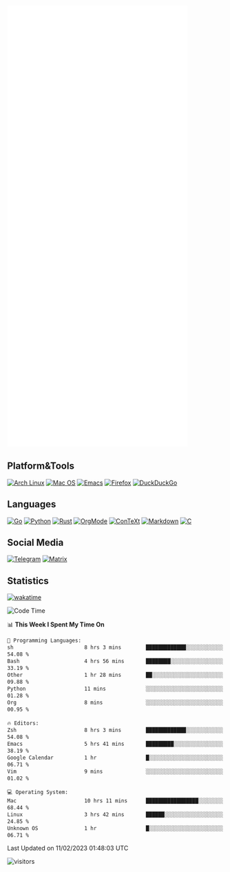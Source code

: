 ![Metrics](https://github.com/SteamedFish/SteamedFish/blob/master/github-metrics.svg)

## Platform&Tools

[![Arch Linux](https://img.shields.io/badge/ArchLinux-1793D1?logo=arch-linux&logoColor=fff&style=flat-square)](https://archlinux.org/)
[![Mac OS](https://img.shields.io/badge/MacOS-000000?style=flat-square&logo=macos&logoColor=F0F0F0)](https://www.apple.com/macos/)
[![Emacs](https://img.shields.io/badge/Emacs-%237F5AB6.svg?&style=flat-square&logo=gnu-emacs&logoColor=white)](https://www.gnu.org/software/emacs/)
[![Firefox](https://img.shields.io/badge/Firefox-FF7139?style=flat-square&logo=Firefox-Browser&logoColor=white)](https://firefox.com/)
[![DuckDuckGo](https://img.shields.io/badge/DuckDuckGo-DE5833?style=flat-square&logo=DuckDuckGo&logoColor=white)](https://duckduckgo.com/)

## Languages

[![Go](https://img.shields.io/badge/Golang-%2300ADD8.svg?style=flat-square&logo=go&logoColor=white)](https://golang.org/)
[![Python](https://img.shields.io/badge/Python-3670A0?style=flat-square&logo=python&logoColor=ffdd54)](https://www.python.org/)
[![Rust](https://img.shields.io/badge/Rust-%23000000.svg?style=flat-square&logo=rust&logoColor=white)](https://www.rust-lang.org/)
[![OrgMode](https://img.shields.io/badge/OrgMode-%23000000.svg?style=flat-square&logo=org&logoColor=white)](https://orgmode.org/)
[![ConTeXt](https://img.shields.io/badge/ConTeXt-%23008080.svg?style=flat-square&logo=latex&logoColor=white)](https://contextgarden.net/)
[![Markdown](https://img.shields.io/badge/MarkDown-%23000000.svg?style=flat-square&logo=markdown&logoColor=white)](https://daringfireball.net/projects/markdown/)
[![C](https://img.shields.io/badge/C-%2300599C.svg?style=flat-square&logo=c&logoColor=white)](https://www.iso.org/standard/74528.html)

## Social Media
[![Telegram](https://img.shields.io/badge/SteamedFish-2CA5E0?style=social&logo=telegram&logoColor=white)](https://t.me/SteamedFish)
[![Matrix](https://img.shields.io/badge/SteamedFish-2CA5E0?style=social&logo=matrix&logoColor=black)](https://matrix.to/#/@i:steamedfish.org)

## Statistics
[![wakatime](https://wakatime.com/badge/user/168280d6-fcf2-4b4f-ad3a-dc4612f35b38.svg)](https://wakatime.com/@168280d6-fcf2-4b4f-ad3a-dc4612f35b38)

<!--START_SECTION:waka-->
![Code Time](http://img.shields.io/badge/Code%20Time-2%2C288%20hrs%2020%20mins-blue)

📊 **This Week I Spent My Time On** 

```text
💬 Programming Languages: 
sh                       8 hrs 3 mins        █████████████░░░░░░░░░░░░   54.08 % 
Bash                     4 hrs 56 mins       ████████░░░░░░░░░░░░░░░░░   33.19 % 
Other                    1 hr 28 mins        ██░░░░░░░░░░░░░░░░░░░░░░░   09.88 % 
Python                   11 mins             ░░░░░░░░░░░░░░░░░░░░░░░░░   01.28 % 
Org                      8 mins              ░░░░░░░░░░░░░░░░░░░░░░░░░   00.95 % 

🔥 Editors: 
Zsh                      8 hrs 3 mins        █████████████░░░░░░░░░░░░   54.08 % 
Emacs                    5 hrs 41 mins       █████████░░░░░░░░░░░░░░░░   38.19 % 
Google Calendar          1 hr                █░░░░░░░░░░░░░░░░░░░░░░░░   06.71 % 
Vim                      9 mins              ░░░░░░░░░░░░░░░░░░░░░░░░░   01.02 % 

💻 Operating System: 
Mac                      10 hrs 11 mins      █████████████████░░░░░░░░   68.44 % 
Linux                    3 hrs 42 mins       ██████░░░░░░░░░░░░░░░░░░░   24.85 % 
Unknown OS               1 hr                █░░░░░░░░░░░░░░░░░░░░░░░░   06.71 % 

```


 Last Updated on 11/02/2023 01:48:03 UTC
<!--END_SECTION:waka-->

![visitors](https://visitor-badge.laobi.icu/badge?page_id=SteamedFish.SteamedFish)
